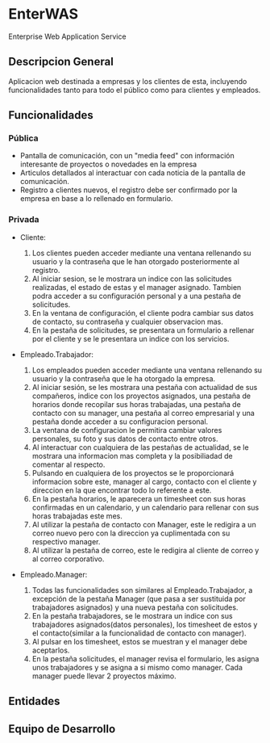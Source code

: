 # EnterWAS
Enterprise Web Application Service

## Descripcion General
Aplicacion web destinada a empresas y los clientes de esta, incluyendo funcionalidades tanto para todo el público como para clientes
y empleados.

## Funcionalidades

### Pública
- Pantalla de comunicación, con un "media feed" con información interesante de proyectos o novedades en la empresa
- Articulos detallados al interactuar con cada noticia de la pantalla de comunicación.
- Registro a clientes nuevos, el registro debe ser confirmado por la empresa en base a lo rellenado en formulario.

### Privada
- Cliente:
  1. Los clientes pueden acceder mediante una ventana rellenando su usuario y la contraseña que le han otorgado posteriormente al registro.
  2. Al iniciar sesion, se le mostrara un indice con las solicitudes realizadas, el estado de estas y el manager asignado. Tambien podra acceder a su configuración personal y a una pestaña de solicitudes.
  3. En la ventana de configuración, el cliente podra cambiar sus datos de contacto, su contraseña y cualquier observacion mas.
  4. En la pestaña de solicitudes, se presentara un formulario a rellenar por el cliente y se le presentara un indice con los servicios.

- Empleado.Trabajador:
  1. Los empleados pueden acceder mediante una ventana rellenando su usuario y la contraseña que le ha otorgado la empresa.
  2. Al iniciar sesión, se les mostrara una pestaña con actualidad de sus compañeros, indice con los proyectos asignados, una pestaña de horarios donde recopilar sus horas trabajadas, una pestaña de contacto con su manager, una pestaña al correo empresarial y una pestaña donde acceder a su configuracion personal.
  3. La ventana de configuracion le permitira cambiar valores personales, su foto y sus datos de contacto entre otros.
  4. Al interactuar con cualquiera de las pestañas de actualidad, se le mostrara una informacion mas completa y la posibiliadad de comentar al respecto.
  5. Pulsando en cualquiera de los proyectos se le proporcionará informacion sobre este, manager al cargo, contacto con el cliente y direccion en la que encontrar todo lo referente a este.
  6. En la pestaña horarios, le aparecera un timesheet con sus horas confirmadas en un calendario, y un calendario para rellenar con sus horas trabajadas este mes. 
  7. Al utilizar la pestaña de contacto con Manager, este le redigira a un correo nuevo pero con la direccion ya cuplimentada con su respectivo manager.
  8. Al utilizar la pestaña de correo, este le redigira al cliente de correo y al correo corporativo.

- Empleado.Manager:
  1. Todas las funcionalidades son similares al Empleado.Trabajador, a excepción de la pestaña Manager (que pasa a ser sustituida por trabajadores asignados) y una nueva pestaña con solicitudes.
  2. En la pestaña trabajadores, se le mostrara un indice con sus trabajadores asignados(datos personales), los timesheet de estos y el contacto(similar a la funcionalidad de contacto con manager).
  3. Al pulsar en los timesheet, estos se muestran y el manager debe aceptarlos.
  4. En la pestaña solicitudes, el manager revisa el formulario, les asigna unos trabajadores y se asigna a si mismo como manager. Cada manager puede llevar 2 proyectos máximo.

## Entidades

## Equipo de Desarrollo
